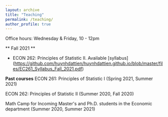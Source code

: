 ```yaml
---
layout: archive
title: "Teaching"
permalink: /teaching/
author_profile: true
---
```


Office hours:
Wednesday & Friday, 10 - 12pm

** Fall 2021 **
* ECON 262: Principles of Statistic II. 
Available [syllabus] (https://github.com/huynhdattien/huynhdattien.github.io/blob/master/files/EC261_Syllabus_Fall_2021.pdf)

**Past courses**
ECON 261: Principles of Statistic I (Spring 2021, Summer 2021)

ECON 262: Principles of Statistic II (Summer 2020, Fall 2020)

Math Camp for Incoming Master's and Ph.D. students in the Economic department (Summer 2020, Summer 2021)
